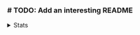 ### # TODO: Add an interesting README

<details>
  <summary>
    Stats
  </summary>
  
  ![Jacob's GitHub stats](https://github-readme-stats.vercel.app/api?username=j4c0b094&count_private=true&show_icons=true&theme=onedark)
  
  [![Top Langs](https://github-readme-stats.vercel.app/api/top-langs/?username=j4c0b094&theme=onedark)](https://github.com/anuraghazra/github-readme-stats)

</details>
